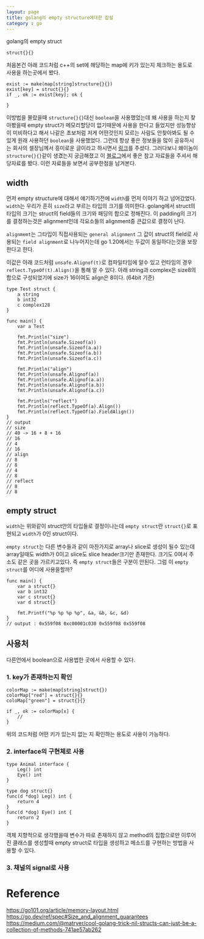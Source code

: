 ```yaml
---
layout: page
title: golang의 empty structure에대한 잡설
category : go
---
```

golang의 empty struct
```golang
struct{}{}
```

처음본건 아래 코드처럼 c++의 set에 해당하는 map에 키가 있는지 체크하는 용도로 사용을 하는곳에서 봤다.

```golang
exist := make(map[string]structure{}{})
exist[key] = struct{}{}
if _, ok := exist[key]; ok {

}
```
이방법을 몰랐을때 `structure{}{}`대신 `boolean`을 사용했었는데 왜 사용을 하는지 찾아봤을때 empty struct가 메모리할당이 없기때문에 사용을 한다고 들었지만 성능향상이 미비하다고 해서 나같은 초보처럼 저게 어떤것인지 모르는 사람도 안찾아봐도 될 수 있게 원래 사용하던 `boolean`을 사용했었다. 그런데 항상 좋은 정보들을 많이 공유하시는 회사의 셀장님께서 흥미로운 글이라고 하시면서 [링크](https://www.reddit.com/r/golang/comments/gnge5m/stop_using_mapstringstruct_for_existence_checks/)를 주셨다. 그러다보니 왜이놈이 `structure{}{}`같이 생겼는지 궁금해졌고 이 [블로그](https://aidanbae.github.io/code/golang/emptystruct/)에서 좋은 참고 자료들을 주셔서 해당자료를 봤다. 
이런 자료들을 보면서 공부한점을 남겨본다.

## width

먼저 empty structure에 대해서 얘기하기전에 `width`를 먼저 이야기 하고 넘어갔었다.
`width`는 우리가 흔히 `size`라고 부르는 타입의 크기를 의미한다. golang에서 struct의 타입의 크기는 struct의 field들의 크기와 패딩의 합으로 정해진다. 이 padding의 크기를 결정하는것은 alignment인데 각요소들의 alignment중 큰값으로 결정이 난다.

`alignmemt`는 그타입이 직접사용되는 `general alignment` 그 값이 struct의 field로 사용되는 `field alignment`로 나누어지는데 go 1.20에서는 두값이 동일하다는것을 보장한다고 한다.

이값은 아래 코드처럼 `unsafe.Alignof(t)`로 컴파일타임에 알수 있고 런타임의 경우 `reflect.TypeOf(t).Align()`을 통해 알 수 있다. 아래 string과 complex은 size8의 합으로 구성되었기에 size가 16이여도 align은 8이다. (64bit 기준)

```golang
type Test struct {
	a string
	b int32
	c complex128
}

func main() {
	var a Test

	fmt.Println("size")
	fmt.Println(unsafe.Sizeof(a))
	fmt.Println(unsafe.Sizeof(a.a))
	fmt.Println(unsafe.Sizeof(a.b))
	fmt.Println(unsafe.Sizeof(a.c))

	fmt.Println("align")
	fmt.Println(unsafe.Alignof(a))
	fmt.Println(unsafe.Alignof(a.a))
	fmt.Println(unsafe.Alignof(a.b))
	fmt.Println(unsafe.Alignof(a.c))

	fmt.Println("reflect")
	fmt.Println(reflect.TypeOf(a).Align())
	fmt.Println(reflect.TypeOf(a).FieldAlign())
}
// output
// size
// 40 -> 16 + 8 + 16
// 16
// 4
// 16
// align
// 8
// 8
// 4
// 8
// reflect
// 8
// 8
```

## empty struct 
`width`는 위와같이 struct안의 타입들로 결정이나는데 `empty struct`란 `struct{}`로  표현되고 `width`가 0인 struct이다.

`empty struct`는 다른 변수들과 같이 마찬가지로 array나 slice로 생성이 될수 있는데 array일때도 width가 0이고 slice도 slice header크기만 존재한다.
크기도 0여서 주소도 같은 곳을 가르키고있다. 즉 `empty struct`들은 구분이 안된다.
그럼 이 `empty struct`를 어디에 사용을할까?


```golang 
func main() {
	var a struct{}
	var b int32
	var c struct{}
	var d struct{}

	fmt.Printf("%p %p %p %p", &a, &b, &c, &d)
}
// output : 0x559f08 0xc00001c030 0x559f08 0x559f08
```

## 사용처
다른언에서 boolean으로 사용법한 곳에서 사용할 수 있다.
### 1. key가 존재하는지 확인

```golang
colorMap := make(map[string]struct{})
colorMap["red"] = struct{}{}
coloMap["green"] = struct{}{}

if _, ok := colorMap[x] {
	//
}
```

위의 코드처럼 어떤 키가 있는지 없는 지 확인하는 용도로 사용이 가능하다.

### 2. interface의 구현체로 사용

```golang
type Animal interface {
	Leg() int
	Eye() int
}

type dog struct{}
func(d *dog) Leg() int {
	return 4
}
func(d *dog) Eye() int {
	return 2
}
```

객체 지향적으로 생각했을때 변수가 따로 존재하지 않고 method의 집합으로만 이루어진 클래스를 생성할때 empty struct로 타입을 생성하고 메소드를 구현하는 방법을 사용할 수 있다.

### 3. 채널의 signal로 사용



# Reference
https://go101.org/article/memory-layout.html
https://go.dev/ref/spec#Size_and_alignment_guarantees
https://medium.com/@matryer/cool-golang-trick-nil-structs-can-just-be-a-collection-of-methods-741ae57ab262
